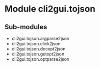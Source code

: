 Module cli2gui.tojson
=====================

Sub-modules
-----------
* cli2gui.tojson.argparse2json
* cli2gui.tojson.click2json
* cli2gui.tojson.docopt2json
* cli2gui.tojson.getopt2json
* cli2gui.tojson.optparse2json